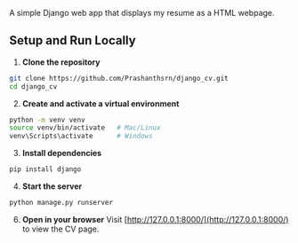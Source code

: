 
A simple Django web app that displays my resume as a HTML webpage.


## Setup and Run Locally

1. **Clone the repository**

```bash
git clone https://github.com/Prashanthsrn/django_cv.git
cd django_cv
```

2. **Create and activate a virtual environment**

```bash
python -m venv venv
source venv/bin/activate   # Mac/Linux
venv\Scripts\activate      # Windows
```

3. **Install dependencies**

```bash
pip install django
```

4. **Start the server**

```bash
python manage.py runserver
```

6. **Open in your browser**
   Visit [http://127.0.0.1:8000/](http://127.0.0.1:8000/) to view the CV page.

